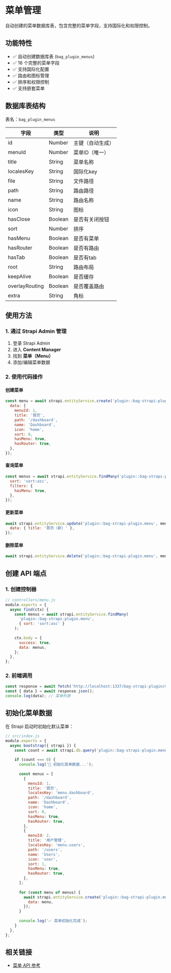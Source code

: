 # 菜单管理

自动创建的菜单数据库表，包含完整的菜单字段，支持国际化和权限控制。

## 功能特性

- ✅ 自动创建数据库表 (`bag_plugin_menus`)
- ✅ 16 个完整的菜单字段
- ✅ 支持国际化配置
- ✅ 路由和图标管理
- ✅ 排序和权限控制
- ✅ 支持嵌套菜单

## 数据库表结构

表名：`bag_plugin_menus`

| 字段 | 类型 | 说明 |
|------|------|------|
| id | Number | 主键（自动生成） |
| menuId | Number | 菜单ID（唯一） |
| title | String | 菜单名称 |
| localesKey | String | 国际化key |
| file | String | 文件路径 |
| path | String | 路由路径 |
| name | String | 路由名称 |
| icon | String | 图标 |
| hasClose | Boolean | 是否有关闭按钮 |
| sort | Number | 排序 |
| hasMenu | Boolean | 是否有菜单 |
| hasRouter | Boolean | 是否有路由 |
| hasTab | Boolean | 是否有tab |
| root | String | 路由布局 |
| keepAlive | Boolean | 是否缓存 |
| overlayRouting | Boolean | 是否覆盖路由 |
| extra | String | 角标 |

## 使用方法

### 1. 通过 Strapi Admin 管理

1. 登录 Strapi Admin
2. 进入 **Content Manager**
3. 找到 **菜单（Menu）**
4. 添加/编辑菜单数据

### 2. 使用代码操作

#### 创建菜单

```javascript
const menu = await strapi.entityService.create('plugin::bag-strapi-plugin.menu', {
  data: {
    menuId: 1,
    title: '首页',
    path: '/dashboard',
    name: 'Dashboard',
    icon: 'home',
    sort: 0,
    hasMenu: true,
    hasRouter: true,
  },
});
```

#### 查询菜单

```javascript
const menus = await strapi.entityService.findMany('plugin::bag-strapi-plugin.menu', {
  sort: 'sort:asc',
  filters: {
    hasMenu: true,
  },
});
```

#### 更新菜单

```javascript
await strapi.entityService.update('plugin::bag-strapi-plugin.menu', menuId, {
  data: { title: '首页（新）' },
});
```

#### 删除菜单

```javascript
await strapi.entityService.delete('plugin::bag-strapi-plugin.menu', menuId);
```

## 创建 API 端点

### 1. 创建控制器

```javascript
// controllers/menu.js
module.exports = {
  async find(ctx) {
    const menus = await strapi.entityService.findMany(
      'plugin::bag-strapi-plugin.menu',
      { sort: 'sort:asc' }
    );
    
    ctx.body = {
      success: true,
      data: menus,
    };
  },
};
```

### 2. 前端调用

```javascript
const response = await fetch('http://localhost:1337/bag-strapi-plugin/menu');
const { data } = await response.json();
console.log(data); // 菜单列表
```

## 初始化菜单数据

在 Strapi 启动时初始化默认菜单：

```javascript
// src/index.js
module.exports = {
  async bootstrap({ strapi }) {
    const count = await strapi.db.query('plugin::bag-strapi-plugin.menu').count();
    
    if (count === 0) {
      console.log('🔧 初始化菜单数据...');
      
      const menus = [
        {
          menuId: 1,
          title: '首页',
          localesKey: 'menu.dashboard',
          path: '/dashboard',
          name: 'Dashboard',
          icon: 'home',
          sort: 0,
          hasMenu: true,
          hasRouter: true,
        },
        {
          menuId: 2,
          title: '用户管理',
          localesKey: 'menu.users',
          path: '/users',
          name: 'Users',
          icon: 'user',
          sort: 1,
          hasMenu: true,
          hasRouter: true,
        },
      ];
      
      for (const menu of menus) {
        await strapi.entityService.create('plugin::bag-strapi-plugin.menu', {
          data: menu,
        });
      }
      
      console.log('✅ 菜单初始化完成');
    }
  },
};
```

## 相关链接

- [菜单 API 参考](/api/menu)

